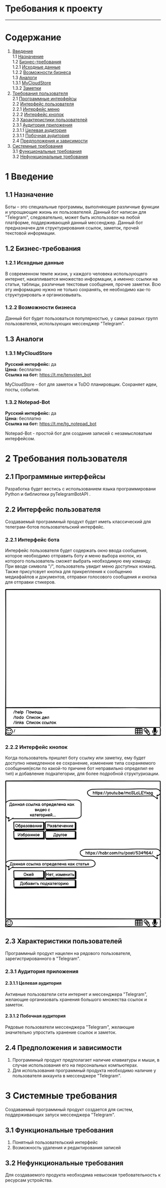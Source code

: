 # Требования к проекту
---

# Содержание
1. [Введение](#intro)  
1.1 [Назначение](#appointment)  
1.2 [Бизнес-требования](#business_requirements)  
1.2.1 [Исходные данные](#initial_data)  
1.2.2 [Возможности бизнеса](#business_opportunities)  
1.3 [Аналоги](#analogues)  
1.3.1 [MyCloudStore](#MyCloudStore)  
1.3.2 [Заметки](#Notepad-Bot)  
2. [Требования пользователя](#user_requirements)  
2.1 [Программные интерфейсы](#software_interfaces)  
2.2 [Интерфейс пользователя](#user_interface)  
2.2.1 [Интерфейс меню](#user_interface_menu)  
2.2.2 [Интерфейс кнопок](#user_interface_button)  
2.3 [Характеристики пользователей](#user_specifications)  
2.3.1 [Аудитория приложения](#application_audience)  
2.3.1.1 [Целевая аудитория](#target_audience)  
2.3.1.1 [Побочная аудитория](#collateral_audience)  
2.4 [Предположения и зависимости](#assumptions_and_dependencies)  
3. [Системные требования](#system_requirements)  
3.1 [Функциональные требования](#functional_requirements)  
3.2 [Нефункциональные требования](#non-functional_requirements)  

<a name="intro"/>

# 1 Введение

<a name="appointment"/>

## 1.1 Назначение
Боты – это специальные программы, выполняющие различные функции и упрощающие жизнь их пользователей. Данный бот написан для "Telegram", следовательно, может быть использован на любой платформе, поддерживающей данный мессенджер. Данный бот предназначен для структурирования ссылок, заметок, прочей текстовой информации.

## 1.2 Бизнес-требования

<a name="initial_data"/>

### 1.2.1 Исходные данные
В современном темпе жизни, у каждого человека использующего интернет, накапливается множество информации, а именно: ссылки на статьи, таблицы, различные текстовые сообщения, прочие заметки. Всю эту информацию нужно не только сохранять, ее необходимо как-то структурировать и организовывать.

<a name="business_opportunities"/>

### 1.2.2 Возможности бизнеса
Данный бот будет пользоваться популярностью, у самых разных групп пользователей, использующих мессенджер "Telegram".

<a name = "analogues"/>

## 1.3 Аналоги

<a name = "MyCloudStore"/>

### 1.3.1 MyCloudStore

**Русский интерфейс:** да          
**Цена:** бесплатно  
**Ссылка на бот:** https://t.me/tenvsten_bot

MyCloudStore - бот для заметок и ToDO планировщик. Сохраняет идеи, посты, события.

<a name = "Notepad-Bot"/>

### 1.3.2 Notepad-Bot

**Русский интерфейс:** да      
**Цена:** бесплатно  
**Ссылка на бот:** https://t.me/tg_notepad_bot

Notepad-Bot - простой бот для создания записей с незамысловатым интерфейсом.

# 2 Требования пользователя

<a name="software_interfaces"/>

## 2.1 Программные интерфейсы

Разработка будет вестись с использованием языка программировани Python и библиотеки
pyTelegramBotAPI .

<a name="user_interface"/>

## 2.2 Интерфейс пользователя

Создаваемый программный продукт будет иметь классический для телеграм-ботов пользовательский интерфейс.

<a name="user_interface_menu"/>

### 2.2.1 Интерфейс бота

Интерфейс пользователя будет содержать окно ввода сообщения, которое необходимо отправить боту и меню выбора кнопок, из которого пользователь сможет выбрать необходимую ему команду. При вводе символа "/", пользователь увидит меню доступных команд. Также присутсвует кнопка для прикрепления к сообщению медиафайлов и документов, отправки голосового сообщения и кнопка для отправки стикеров.

![alt text](user_interface_1.png)


<a name="user_interface_button"/>

### 2.2.2 Интерфейс кнопок
Когда пользователь пришлет боту ссылку или заметку, ему будет доступно немедленное ее сохранение, изменение типа сохраняемого сообщения(если по какой-то причине бот неправильно определил ее тип) и добавление подкатегории, для более подробной структуризации.

![alt text](button_interface_1.png)


<a name="user_specifications"/>

## 2.3 Характеристики пользователей

Программный продукт нацелен на рядового пользователя, зарегистрированного в "Telegram".
<a name="user_classes"/>

### 2.3.1 Аудитория приложения

<a name="target_audience"/>

#### 2.3.1.1 Целевая аудитория

Активные пользователи сети интернет и мессенджера "Telegram", желающие организовать хранения большого множества ссылок и заметок.

<a name="collateral_audience"/>

#### 2.3.1.2 Побочная аудитория
Рядовые пользователи мессенджера "Telegram", желающие значительно упростить хранение ссылок и заметок.

<a name="assumptions_and_dependencies"/>

## 2.4 Предположения и зависимости

1. Программный продукт предполагает наличие клавиатуры и мыши, в случае использования его на персональных компьютерах.
2. Для использования программный продукта необходимо наличие у пользователя аккаунта в мессенджере "Telegram".

<a name="system_requirements"/>

# 3 Системные требования

Создаваемый программный продукт создается для систем, поддерживающих запуск мессенджера "Telegram".

<a name="functional_requirements"/>

## 3.1 Функциональные требования
1. Понятный пользовательский интерфейс
2. Возможность удаления и редактирования записей

<a name="non-functional_requirements"/>

## 3.2 Нефункциональные требования
Для создаваемого продукта необходима невысокая требовательность к ресурсам устройства.
